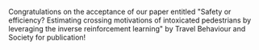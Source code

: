 Congratulations on the acceptance of our paper entitled "Safety or efficiency? Estimating crossing motivations of intoxicated pedestrians by leveraging the inverse reinforcement learning" by Travel Behaviour and Society for publication!
